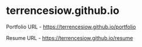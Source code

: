 # terrencesiow.github.io
Portfolio URL - https://terrencesiow.github.io/portfolio

Resume URL - https://terrencesiow.github.io/resume


